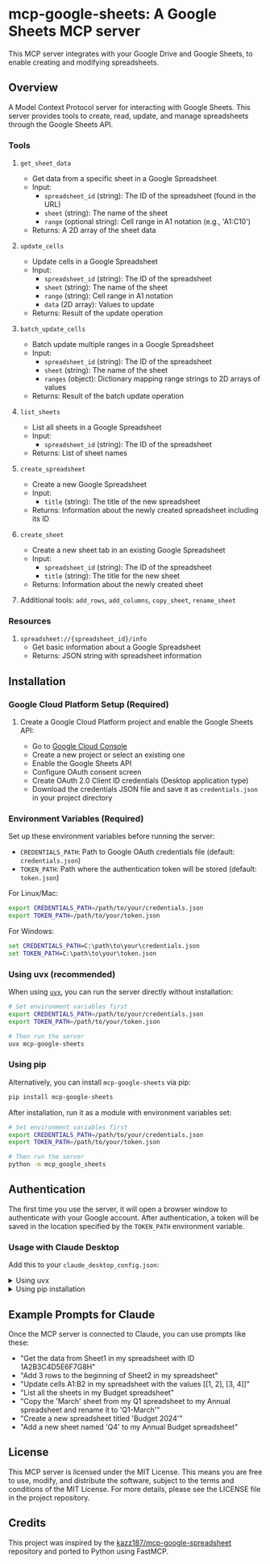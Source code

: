 # mcp-google-sheets: A Google Sheets MCP server

This MCP server integrates with your Google Drive and Google Sheets, to enable creating and modifying spreadsheets.

## Overview

A Model Context Protocol server for interacting with Google Sheets. This server provides tools to create, read, update, and manage spreadsheets through the Google Sheets API.

### Tools

1. `get_sheet_data`
   - Get data from a specific sheet in a Google Spreadsheet
   - Input:
     - `spreadsheet_id` (string): The ID of the spreadsheet (found in the URL)
     - `sheet` (string): The name of the sheet
     - `range` (optional string): Cell range in A1 notation (e.g., 'A1:C10')
   - Returns: A 2D array of the sheet data

2. `update_cells`
   - Update cells in a Google Spreadsheet
   - Input:
     - `spreadsheet_id` (string): The ID of the spreadsheet
     - `sheet` (string): The name of the sheet
     - `range` (string): Cell range in A1 notation
     - `data` (2D array): Values to update
   - Returns: Result of the update operation

3. `batch_update_cells`
   - Batch update multiple ranges in a Google Spreadsheet
   - Input:
     - `spreadsheet_id` (string): The ID of the spreadsheet
     - `sheet` (string): The name of the sheet
     - `ranges` (object): Dictionary mapping range strings to 2D arrays of values
   - Returns: Result of the batch update operation

4. `list_sheets`
   - List all sheets in a Google Spreadsheet
   - Input:
     - `spreadsheet_id` (string): The ID of the spreadsheet
   - Returns: List of sheet names

5. `create_spreadsheet`
   - Create a new Google Spreadsheet
   - Input:
     - `title` (string): The title of the new spreadsheet
   - Returns: Information about the newly created spreadsheet including its ID

6. `create_sheet`
   - Create a new sheet tab in an existing Google Spreadsheet
   - Input:
     - `spreadsheet_id` (string): The ID of the spreadsheet
     - `title` (string): The title for the new sheet
   - Returns: Information about the newly created sheet

7. Additional tools: `add_rows`, `add_columns`, `copy_sheet`, `rename_sheet`

### Resources

1. `spreadsheet://{spreadsheet_id}/info`
   - Get basic information about a Google Spreadsheet
   - Returns: JSON string with spreadsheet information

## Installation

### Google Cloud Platform Setup (Required)

1. Create a Google Cloud Platform project and enable the Google Sheets API:
   
   - Go to [Google Cloud Console](https://console.cloud.google.com/)
   - Create a new project or select an existing one
   - Enable the Google Sheets API
   - Configure OAuth consent screen
   - Create OAuth 2.0 Client ID credentials (Desktop application type)
   - Download the credentials JSON file and save it as `credentials.json` in your project directory

### Environment Variables (Required)

Set up these environment variables before running the server:

- `CREDENTIALS_PATH`: Path to Google OAuth credentials file (default: `credentials.json`)
- `TOKEN_PATH`: Path where the authentication token will be stored (default: `token.json`)

For Linux/Mac:
```bash
export CREDENTIALS_PATH=/path/to/your/credentials.json
export TOKEN_PATH=/path/to/your/token.json
```

For Windows:
```cmd
set CREDENTIALS_PATH=C:\path\to\your\credentials.json
set TOKEN_PATH=C:\path\to\your\token.json
```

### Using uvx (recommended)

When using [`uvx`](https://docs.astral.sh/uv/guides/tools/), you can run the server directly without installation:

```bash
# Set environment variables first
export CREDENTIALS_PATH=/path/to/your/credentials.json
export TOKEN_PATH=/path/to/your/token.json

# Then run the server
uvx mcp-google-sheets
```

### Using pip

Alternatively, you can install `mcp-google-sheets` via pip:

```bash
pip install mcp-google-sheets
```

After installation, run it as a module with environment variables set:

```bash
# Set environment variables first
export CREDENTIALS_PATH=/path/to/your/credentials.json
export TOKEN_PATH=/path/to/your/token.json

# Then run the server
python -m mcp_google_sheets
```

## Authentication

The first time you use the server, it will open a browser window to authenticate with your Google account. After authentication, a token will be saved in the location specified by the `TOKEN_PATH` environment variable.

### Usage with Claude Desktop

Add this to your `claude_desktop_config.json`:

<details>
<summary>Using uvx</summary>

```json
"mcpServers": {
  "google-sheets": {
    "command": "uvx",
    "args": ["mcp-google-sheets"],
    "env": {
      "CREDENTIALS_PATH": "/path/to/your/credentials.json",
      "TOKEN_PATH": "/path/to/your/token.json"
    }
  }
}
```
</details>

<details>
<summary>Using pip installation</summary>

```json
"mcpServers": {
  "google-sheets": {
    "command": "python",
    "args": ["-m", "mcp_google_sheets"],
    "env": {
      "CREDENTIALS_PATH": "/path/to/your/credentials.json",
      "TOKEN_PATH": "/path/to/your/token.json"
    }
  }
}
```
</details>



## Example Prompts for Claude

Once the MCP server is connected to Claude, you can use prompts like these:

- "Get the data from Sheet1 in my spreadsheet with ID 1A2B3C4D5E6F7G8H"
- "Add 3 rows to the beginning of Sheet2 in my spreadsheet"
- "Update cells A1:B2 in my spreadsheet with the values [[1, 2], [3, 4]]"
- "List all the sheets in my Budget spreadsheet"
- "Copy the 'March' sheet from my Q1 spreadsheet to my Annual spreadsheet and rename it to 'Q1-March'"
- "Create a new spreadsheet titled 'Budget 2024'"
- "Add a new sheet named 'Q4' to my Annual Budget spreadsheet"

## License

This MCP server is licensed under the MIT License. This means you are free to use, modify, and distribute the software, subject to the terms and conditions of the MIT License. For more details, please see the LICENSE file in the project repository.

## Credits

This project was inspired by the [kazz187/mcp-google-spreadsheet](https://github.com/kazz187/mcp-google-spreadsheet) repository and ported to Python using FastMCP.